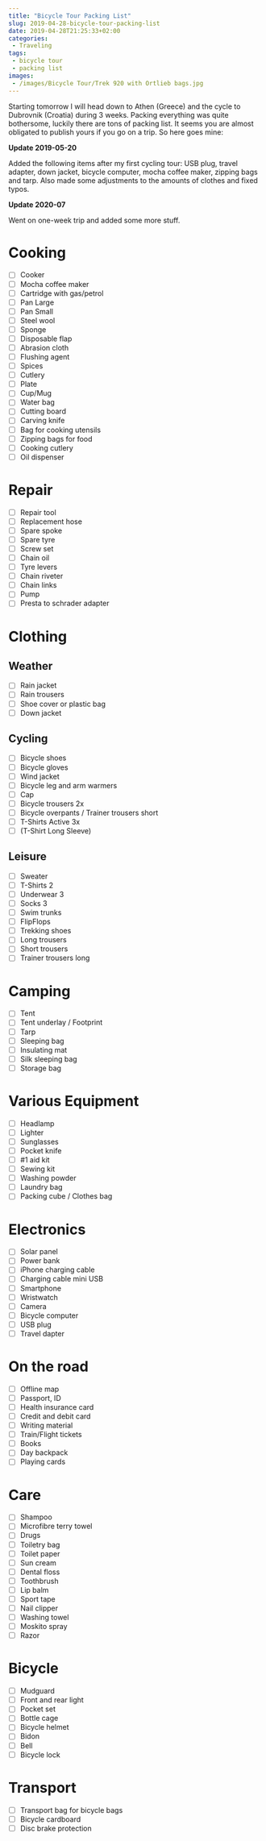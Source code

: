 ```yaml
---
title: "Bicycle Tour Packing List"
slug: 2019-04-28-bicycle-tour-packing-list
date: 2019-04-28T21:25:33+02:00
categories:
 - Traveling
tags:
 - bicycle tour
 - packing list
images:
 - /images/Bicycle Tour/Trek 920 with Ortlieb bags.jpg
---
```


Starting tomorrow I will head down to Athen (Greece) and the cycle to Dubrovnik (Croatia) during 3 weeks. Packing everything was quite bothersome, luckily there are tons of packing list. It seems you are almost obligated to publish yours if you go on a trip. So here goes mine:
<!--more-->

**Update 2019-05-20**

Added the following items after my first cycling tour: USB plug, travel adapter, down jacket, bicycle computer, mocha coffee maker, zipping bags and tarp. Also made some adjustments to the amounts of clothes and fixed typos.

**Update 2020-07**

Went on one-week trip and added some more stuff.

# Cooking

- [ ] Cooker  
- [ ] Mocha coffee maker
- [ ] Cartridge with gas/petrol  
- [ ] Pan Large  
- [ ] Pan Small  
- [ ] Steel wool  
- [ ] Sponge  
- [ ] Disposable flap  
- [ ] Abrasion cloth  
- [ ] Flushing agent  
- [ ] Spices  
- [ ] Cutlery  
- [ ] Plate  
- [ ] Cup/Mug  
- [ ] Water bag  
- [ ] Cutting board
- [ ] Carving knife
- [ ] Bag for cooking utensils  
- [ ] Zipping bags for food
- [ ] Cooking cutlery
- [ ] Oil dispenser

# Repair

- [ ] Repair tool  
- [ ] Replacement hose  
- [ ] Spare spoke  
- [ ] Spare tyre
- [ ] Screw set  
- [ ] Chain oil  
- [ ] Tyre levers  
- [ ] Chain riveter  
- [ ] Chain links  
- [ ] Pump  
- [ ] Presta to schrader adapter

# Clothing

## Weather

- [ ] Rain jacket  
- [ ] Rain trousers  
- [ ] Shoe cover or plastic bag  
- [ ] Down jacket

## Cycling

- [ ] Bicycle shoes  
- [ ] Bicycle gloves  
- [ ] Wind jacket  
- [ ] Bicycle leg and arm warmers    
- [ ] Cap  
- [ ] Bicycle trousers 2x  
- [ ] Bicycle overpants / Trainer trousers short  
- [ ] T-Shirts Active 3x  
- [ ] (T-Shirt Long Sleeve)  

## Leisure

- [ ] Sweater  
- [ ] T-Shirts 2  
- [ ] Underwear 3  
- [ ] Socks 3  
- [ ] Swim trunks  
- [ ] FlipFlops  
- [ ] Trekking shoes  
- [ ] Long trousers  
- [ ] Short trousers  
- [ ] Trainer trousers long  

# Camping

- [ ] Tent  
- [ ] Tent underlay / Footprint  
- [ ] Tarp
- [ ] Sleeping bag  
- [ ] Insulating mat  
- [ ] Silk sleeping bag  
- [ ] Storage bag  

# Various Equipment

- [ ] Headlamp  
- [ ] Lighter  
- [ ] Sunglasses  
- [ ] Pocket knife  
- [ ] #1 aid kit  
- [ ] Sewing kit  
- [ ] Washing powder  
- [ ] Laundry bag  
- [ ] Packing cube / Clothes bag 

# Electronics

- [ ] Solar panel  
- [ ] Power bank  
- [ ] iPhone charging cable  
- [ ] Charging cable mini USB  
- [ ] Smartphone  
- [ ] Wristwatch  
- [ ] Camera  
- [ ] Bicycle computer
- [ ] USB plug
- [ ] Travel dapter

# On the road

- [ ] Offline map  
- [ ] Passport, ID  
- [ ] Health insurance card  
- [ ] Credit and debit card  
- [ ] Writing material  
- [ ] Train/Flight tickets  
- [ ] Books  
- [ ] Day backpack  
- [ ] Playing cards  

# Care

- [ ] Shampoo  
- [ ] Microfibre terry towel  
- [ ] Drugs  
- [ ] Toiletry bag  
- [ ] Toilet paper  
- [ ] Sun cream  
- [ ] Dental floss  
- [ ] Toothbrush  
- [ ] Lip balm  
- [ ] Sport tape  
- [ ] Nail clipper  
- [ ] Washing towel
- [ ] Moskito spray
- [ ] Razor

# Bicycle

- [ ] Mudguard  
- [ ] Front and rear light  
- [ ] Pocket set  
- [ ] Bottle cage  
- [ ] Bicycle helmet  
- [ ] Bidon  
- [ ] Bell  
- [ ] Bicycle lock  

# Transport

- [ ] Transport bag for bicycle bags  
- [ ] Bicycle cardboard  
- [ ] Disc brake protection  